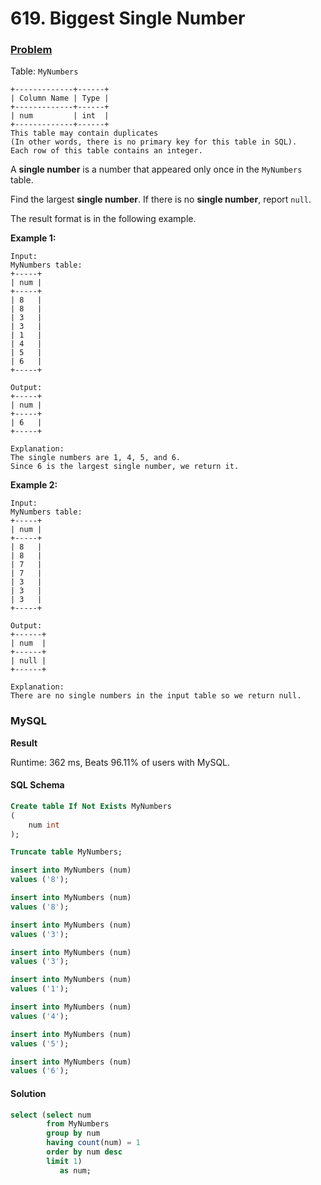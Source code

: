 # 619. Biggest Single Number

### [Problem](https://leetcode.com/problems/biggest-single-number/description)

Table: `MyNumbers`

```
+-------------+------+
| Column Name | Type |
+-------------+------+
| num         | int  |
+-------------+------+
This table may contain duplicates
(In other words, there is no primary key for this table in SQL).
Each row of this table contains an integer.
```

A **single number** is a number that appeared only once in the `MyNumbers` table.

Find the largest **single number**. If there is no **single number**, report `null`.

The result format is in the following example.

**Example 1:**

```
Input:
MyNumbers table:
+-----+
| num |
+-----+
| 8   |
| 8   |
| 3   |
| 3   |
| 1   |
| 4   |
| 5   |
| 6   |
+-----+

Output:
+-----+
| num |
+-----+
| 6   |
+-----+

Explanation:
The single numbers are 1, 4, 5, and 6.
Since 6 is the largest single number, we return it.
```

**Example 2:**

```
Input:
MyNumbers table:
+-----+
| num |
+-----+
| 8   |
| 8   |
| 7   |
| 7   |
| 3   |
| 3   |
| 3   |
+-----+

Output:
+------+
| num  |
+------+
| null |
+------+

Explanation:
There are no single numbers in the input table so we return null.
```

### MySQL

**Result**

Runtime: 362 ms, Beats 96.11% of users with MySQL.

#### SQL Schema

```sql
Create table If Not Exists MyNumbers
(
    num int
);

Truncate table MyNumbers;

insert into MyNumbers (num)
values ('8');

insert into MyNumbers (num)
values ('8');

insert into MyNumbers (num)
values ('3');

insert into MyNumbers (num)
values ('3');

insert into MyNumbers (num)
values ('1');

insert into MyNumbers (num)
values ('4');

insert into MyNumbers (num)
values ('5');

insert into MyNumbers (num)
values ('6');
```

#### Solution

```sql
select (select num
        from MyNumbers
        group by num
        having count(num) = 1
        order by num desc
        limit 1)
           as num;
```

